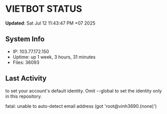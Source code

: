 # VIETBOT STATUS
**Updated**: Sat Jul 12 11:43:47 PM +07 2025

## System Info
- IP: 103.77.172.150
- Uptime: up 1 week, 3 hours, 31 minutes
- Files: 36093

## Last Activity

to set your account's default identity.
Omit --global to set the identity only in this repository.

fatal: unable to auto-detect email address (got 'root@vinh3690.(none)')
